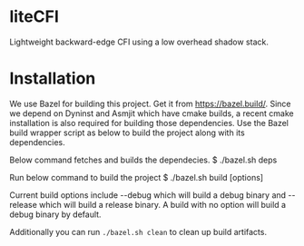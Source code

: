 # liteCFI
Lightweight backward-edge CFI using a low overhead shadow stack.

# Installation

We use Bazel for building this project. Get it from https://bazel.build/. 
Since we depend on Dyninst and Asmjit which have cmake builds, a recent 
cmake installation is also required for building those dependencies. Use the 
Bazel build wrapper script as below to build the project along with its 
dependencies.

Below command fetches and builds the dependecies.
$ ./bazel.sh deps 

Run below command to build the project
$ ./bazel.sh build [options]

Current build options include --debug which will build a debug binary and 
--release which will build a release binary. A build with no option will build 
a debug binary by default.

Additionally you can run `./bazel.sh clean` to clean up build artifacts.

